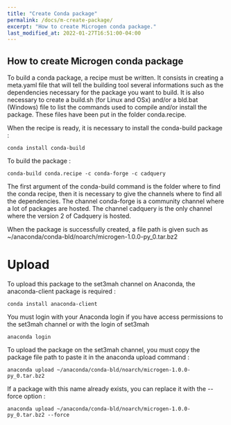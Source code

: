 ```yaml
---
title: "Create Conda package"
permalink: /docs/m-create-package/
excerpt: "How to create Microgen conda package."
last_modified_at: 2022-01-27T16:51:00-04:00
---
```


## How to create Microgen conda package

To build a conda package, a recipe must be written. It consists in creating a meta.yaml file that will tell the building tool several informations such as the dependencies necessary for the package you want to build. It is also necessary to create a build.sh (for Linux and OSx) and/or a bld.bat (Windows) file to list the commands used to compile and/or install the package. These files have been put in the folder conda.recipe.

When the recipe is ready, it is necessary to install the conda-build package :

`conda install conda-build`

To build the package :

`conda-build conda.recipe -c conda-forge -c cadquery`

The first argument of the conda-build command is the folder where to find the conda recipe, then it is necessary to give the channels where to find all the dependencies. The channel conda-forge is a community channel where a lot of packages are hosted. The channel cadquery is the only channel where the version 2 of Cadquery is hosted.

When the package is successfully created, a file path is given such as ~/anaconda/conda-bld/noarch/microgen-1.0.0-py_0.tar.bz2

# Upload

To upload this package to the set3mah channel on Anaconda, the anaconda-client package is required :

`conda install anaconda-client`

You must login with your Anaconda login if you have access permissions to the set3mah channel or with the login of set3mah

`anaconda login`

To upload the package on the set3mah channel, you must copy the package file path to paste it in the anaconda upload command :

`anaconda upload ~/anaconda/conda-bld/noarch/microgen-1.0.0-py_0.tar.bz2`

If a package with this name already exists, you can replace it with the --force option :

`anaconda upload ~/anaconda/conda-bld/noarch/microgen-1.0.0-py_0.tar.bz2 --force`